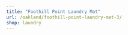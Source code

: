 ```yaml
---
title: "Foothill Point Laundry Mat"
url: /oakland/foothill-point-laundry-mat-3/
shop: laundry
---
```

